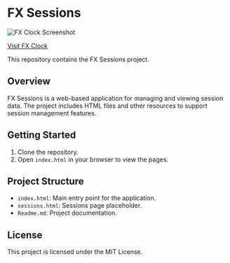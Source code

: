 # FX Sessions
![FX Clock Screenshot](https://fxclock.vercel.app/favicon.ico)

[Visit FX Clock](https://fxclock.vercel.app/)

This repository contains the FX Sessions project.

## Overview

FX Sessions is a web-based application for managing and viewing session data. The project includes HTML files and other resources to support session management features.

## Getting Started

1. Clone the repository.
2. Open `index.html` in your browser to view the pages.

## Project Structure
- `index.html`: Main entry point for the application.
- `sessions.html`: Sessions page placeholder.
- `Readme.md`: Project documentation.

## License

This project is licensed under the MIT License.
